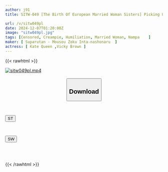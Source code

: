 ```yaml
---
author: j91
title: SITW-049 [The Birth Of European Married Woman Sisters] Picking Up Amateurs Overseas - We Gave A Crazy Hungarian Wife A Creampie, And Then We Were Introduced To Her Friend's Slutty And Sexually Frustrated Russian Wife, Who We Also Creampied!

url: /v/sitw049pl
date: 2024-12-07T01:20:00Z
image: "sitw049pl.jpg"
tags: [Censored, Creampie, Humiliation, Married Woman, Nampa	]
maker: [ Suparutan - Mousou Zoku Inta-nashonaru  ]
actress: [ Kate Queen ,Vicky Brown ]
---
```



{{< rawhtml >}}

<div class="video" data-videoid="yBWrg2VeJvhyYD">
    <a href="javascript:;">
        <img src="/v/sitw049pl/sitw049pl.jpg" width="WIDTH" height="HEIGHT" alt="sitw049pl.mp4" loading="lazy">
    </a>
</div>

<script type="text/javascript" src="https://j91.asia/asset/on-demand-st.js"></script>

<br>
  <link rel="stylesheet" href="https://j91.asia/asset/bs5.css">
  
  <center>
  <button class="btn btn-primary" type="button" data-bs-toggle="collapse" data-bs-target=".multi-collapse" aria-expanded="false" aria-controls="multiCollapseExample1 multiCollapseExample2"><h2>Download</h2></button></center>
</p>
<div class="row">
  <div class="col">
    <div class="collapse multi-collapse" id="multiCollapseExample1">
      <div class="card card-body">
	      	      <br>
<div class="buttons">  
<p><a href="/v/sitw049pl/st.html" target="_blank"><button class="btn-hover color-3"><i class="fa fa-download"></i> ST</button></a></p></div>
    </div>
  </div>
</div>
  <div class="col">
    <div class="collapse multi-collapse" id="multiCollapseExample2">
      <div class="card card-body">
	      <br>
<div class="buttons">
<p><a href="/v/sitw049pl/sw.html" target="_blank"><button class="btn-hover color-2"><i class="fa fa-download"></i> SW</button></a></p></div>
<br><br>
      </div>
    </div>
  </div>
</div>

{{< /rawhtml >}}